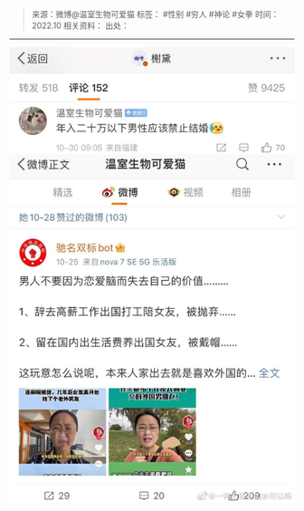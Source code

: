 > 来源：微博@温室生物可爱猫
> 标签： #性别 #穷人 #神论 #女拳 
> 时间：2022.10
> 相关资料：
> 出处：
***
[![IMG_20230113_160226_967.jpg](https://raw.githubusercontent.com/bluntvoice/mypic/main/IMG_20230113_160226_967.jpg)](https://raw.githubusercontent.com/bluntvoice/mypic/main/IMG_20230113_160226_967.jpg)
